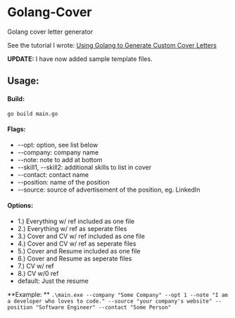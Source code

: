 # Golang-Cover
Golang cover letter generator

See the tutorial I wrote:
[Using Golang to Generate Custom Cover Letters](https://hauptj.com/2018/06/12/using-golang-to-generate-custom-cover-letters/)

**UPDATE:** I have now added sample template files.

## Usage:

#### Build:
`go build main.go`

#### Flags:
- --opt: option, see list below
- --company: company name
- --note: note to add at bottom
- --skill1, --skill2: additional skills to list in cover
- --contact: contact name
- --position: name of the position
- --source: source of advertisement of the position, eg. LinkedIn

#### Options:
- 1.) Everything w/ ref included as one file
- 2.) Everything w/ ref as seperate files
- 3.) Cover and CV w/ ref included as one file
- 4.) Cover and CV w/ ref as seperate files
- 5.) Cover and Resume included as one file
- 6.) Cover and Resume as seperate files
- 7.) CV w/ ref
- 8.) CV w/0 ref
- default: Just the resume

**Example: ** ```.\main.exe --company "Some Company" --opt 1 --note "I am a developer who loves to code." --source "your company's website" --position "Software Engineer" --contact "Some Person"```
